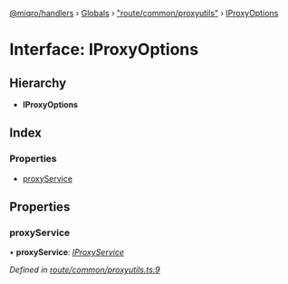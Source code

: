 [@miqro/handlers](../README.md) › [Globals](../globals.md) › ["route/common/proxyutils"](../modules/_route_common_proxyutils_.md) › [IProxyOptions](_route_common_proxyutils_.iproxyoptions.md)

# Interface: IProxyOptions

## Hierarchy

* **IProxyOptions**

## Index

### Properties

* [proxyService](_route_common_proxyutils_.iproxyoptions.md#proxyservice)

## Properties

###  proxyService

• **proxyService**: *[IProxyService](_route_common_proxyutils_.iproxyservice.md)*

*Defined in [route/common/proxyutils.ts:9](https://github.com/claukers/miqro-express/blob/0917369/src/route/common/proxyutils.ts#L9)*
